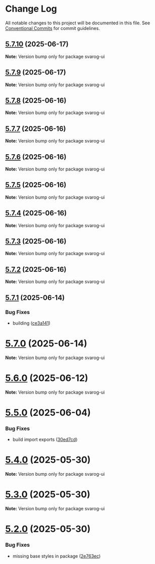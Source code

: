 # Change Log

All notable changes to this project will be documented in this file.
See [Conventional Commits](https://conventionalcommits.org) for commit guidelines.

## [5.7.10](https://github.com/baaaaaaaaasowenyaaaaaaamamabeatsebaaah/svarog/compare/svarog-ui@5.7.9...svarog-ui@5.7.10) (2025-06-17)

**Note:** Version bump only for package svarog-ui

## [5.7.9](https://github.com/baaaaaaaaasowenyaaaaaaamamabeatsebaaah/svarog/compare/svarog-ui@5.7.8...svarog-ui@5.7.9) (2025-06-17)

**Note:** Version bump only for package svarog-ui

## [5.7.8](https://github.com/baaaaaaaaasowenyaaaaaaamamabeatsebaaah/svarog/compare/svarog-ui@5.7.7...svarog-ui@5.7.8) (2025-06-16)

**Note:** Version bump only for package svarog-ui

## [5.7.7](https://github.com/baaaaaaaaasowenyaaaaaaamamabeatsebaaah/svarog/compare/svarog-ui@5.7.6...svarog-ui@5.7.7) (2025-06-16)

**Note:** Version bump only for package svarog-ui

## [5.7.6](https://github.com/baaaaaaaaasowenyaaaaaaamamabeatsebaaah/svarog/compare/svarog-ui@5.7.5...svarog-ui@5.7.6) (2025-06-16)

**Note:** Version bump only for package svarog-ui

## [5.7.5](https://github.com/baaaaaaaaasowenyaaaaaaamamabeatsebaaah/svarog/compare/svarog-ui@5.7.4...svarog-ui@5.7.5) (2025-06-16)

**Note:** Version bump only for package svarog-ui

## [5.7.4](https://github.com/baaaaaaaaasowenyaaaaaaamamabeatsebaaah/svarog/compare/svarog-ui@5.7.3...svarog-ui@5.7.4) (2025-06-16)

**Note:** Version bump only for package svarog-ui

## [5.7.3](https://github.com/baaaaaaaaasowenyaaaaaaamamabeatsebaaah/svarog/compare/svarog-ui@5.7.2...svarog-ui@5.7.3) (2025-06-16)

**Note:** Version bump only for package svarog-ui

## [5.7.2](https://github.com/baaaaaaaaasowenyaaaaaaamamabeatsebaaah/svarog/compare/svarog-ui@5.7.1...svarog-ui@5.7.2) (2025-06-16)

**Note:** Version bump only for package svarog-ui

## [5.7.1](https://github.com/baaaaaaaaasowenyaaaaaaamamabeatsebaaah/svarog/compare/svarog-ui@5.7.0...svarog-ui@5.7.1) (2025-06-14)

### Bug Fixes

- building ([ce3a141](https://github.com/baaaaaaaaasowenyaaaaaaamamabeatsebaaah/svarog/commit/ce3a141088b2115b1f81adf176264b5320669bde))

# [5.7.0](https://github.com/baaaaaaaaasowenyaaaaaaamamabeatsebaaah/svarog/compare/svarog-ui@5.6.0...svarog-ui@5.7.0) (2025-06-14)

**Note:** Version bump only for package svarog-ui

# [5.6.0](https://github.com/baaaaaaaaasowenyaaaaaaamamabeatsebaaah/svarog/compare/svarog-ui@5.5.0...svarog-ui@5.6.0) (2025-06-12)

**Note:** Version bump only for package svarog-ui

# [5.5.0](https://github.com/baaaaaaaaasowenyaaaaaaamamabeatsebaaah/svarog/compare/svarog-ui@5.4.0...svarog-ui@5.5.0) (2025-06-04)

### Bug Fixes

- build import exports ([30ed7cd](https://github.com/baaaaaaaaasowenyaaaaaaamamabeatsebaaah/svarog/commit/30ed7cd0d641e285155dae0fdb02b74ae97e4e45))

# [5.4.0](https://github.com/baaaaaaaaasowenyaaaaaaamamabeatsebaaah/svarog/compare/svarog-ui@5.3.0...svarog-ui@5.4.0) (2025-05-30)

**Note:** Version bump only for package svarog-ui

# [5.3.0](https://github.com/baaaaaaaaasowenyaaaaaaamamabeatsebaaah/svarog/compare/svarog-ui@5.2.0...svarog-ui@5.3.0) (2025-05-30)

**Note:** Version bump only for package svarog-ui

# [5.2.0](https://github.com/baaaaaaaaasowenyaaaaaaamamabeatsebaaah/svarog/compare/svarog-ui@5.1.0...svarog-ui@5.2.0) (2025-05-30)

### Bug Fixes

- missing base styles in package ([2e763ec](https://github.com/baaaaaaaaasowenyaaaaaaamamabeatsebaaah/svarog/commit/2e763ecf922b25935be4dc96084f2fbad58014b2))
